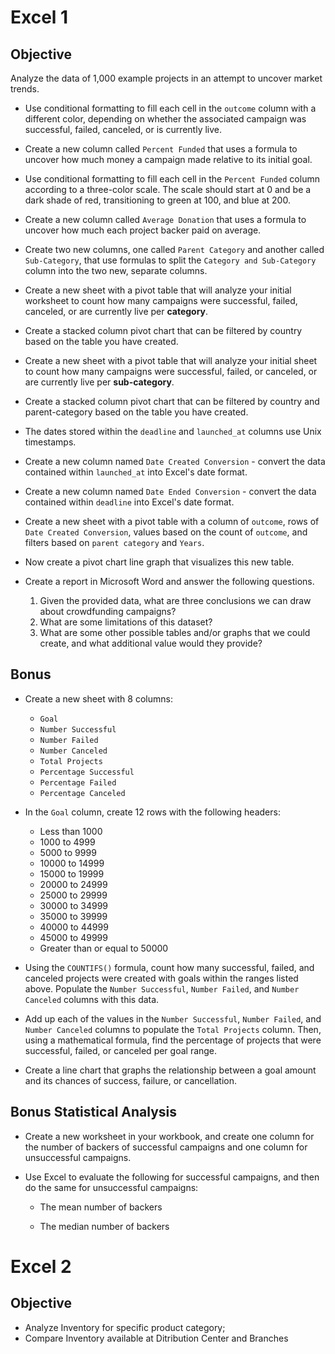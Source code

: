# Excel 1
## Objective

Analyze the data of 1,000 example projects in an attempt to uncover market trends. 

* Use conditional formatting to fill each cell in the `outcome` column with a different color, depending on whether the associated campaign was successful, failed, canceled, or is currently live.

* Create a new column called `Percent Funded` that uses a formula to uncover how much money a campaign made relative to its initial goal.

* Use conditional formatting to fill each cell in the `Percent Funded` column according to a three-color scale. The scale should start at 0 and be a dark shade of red, transitioning to green at 100, and blue at 200.

* Create a new column called `Average Donation` that uses a formula to uncover how much each project backer paid on average.

* Create two new columns, one called `Parent Category` and another called `Sub-Category`, that use formulas to split the `Category and Sub-Category` column into the two new, separate columns.

* Create a new sheet with a pivot table that will analyze your initial worksheet to count how many campaigns were successful, failed, canceled, or are currently live per **category**.

* Create a stacked column pivot chart that can be filtered by country based on the table you have created.

* Create a new sheet with a pivot table that will analyze your initial sheet to count how many campaigns were successful, failed, or canceled, or are currently live per **sub-category**.

* Create a stacked column pivot chart that can be filtered by country and parent-category based on the table you have created.

* The dates stored within the `deadline` and `launched_at` columns use Unix timestamps.

* Create a new column named `Date Created Conversion` - convert the data contained within `launched_at` into Excel's date format.

* Create a new column named `Date Ended Conversion` - convert the data contained within `deadline` into Excel's date format.

* Create a new sheet with a pivot table with a column of `outcome`, rows of `Date Created Conversion`, values based on the count of `outcome`, and filters based on `parent category` and `Years`.

* Now create a pivot chart line graph that visualizes this new table.

* Create a report in Microsoft Word and answer the following questions.
  1. Given the provided data, what are three conclusions we can draw about crowdfunding campaigns?
  2. What are some limitations of this dataset?
  3. What are some other possible tables and/or graphs that we could create, and what additional value would they provide?

## Bonus

* Create a new sheet with 8 columns:

  * `Goal`
  * `Number Successful`
  * `Number Failed`
  * `Number Canceled`
  * `Total Projects`
  * `Percentage Successful`
  * `Percentage Failed`
  * `Percentage Canceled`

* In the `Goal` column, create 12 rows with the following headers:

  * Less than 1000
  * 1000 to 4999
  * 5000 to 9999
  * 10000 to 14999
  * 15000 to 19999
  * 20000 to 24999
  * 25000 to 29999
  * 30000 to 34999
  * 35000 to 39999
  * 40000 to 44999
  * 45000 to 49999
  * Greater than or equal to 50000

* Using the `COUNTIFS()` formula, count how many successful, failed, and canceled projects were created with goals within the ranges listed above. Populate the `Number Successful`, `Number Failed`, and `Number Canceled` columns with this data.

* Add up each of the values in the `Number Successful`, `Number Failed`, and `Number Canceled` columns to populate the `Total Projects` column. Then, using a mathematical formula, find the percentage of projects that were successful, failed, or canceled per goal range.

* Create a line chart that graphs the relationship between a goal amount and its chances of success, failure, or cancellation.

## Bonus Statistical Analysis

* Create a new worksheet in your workbook, and create one column for the number of backers of successful campaigns and one column for unsuccessful campaigns.

* Use Excel to evaluate the following for successful campaigns, and then do the same for unsuccessful campaigns:

  * The mean number of backers

  * The median number of backers
  
  
# Excel 2
## Objective

  * Analyze Inventory for specific product category;
  * Compare Inventory available at Ditribution Center and Branches
